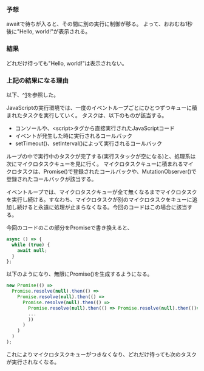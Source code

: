 ### 予想

awaitで待ちが入ると、その間に別の実行に制御が移る。
よって、おおむね1秒後に"Hello, world!"が表示される。

### 結果

どれだけ待っても"Hello, world!"は表示されない。

### 上記の結果になる理由

以下、^[1]を参照した。

JavaScriptの実行環境では、一度のイベントループごとにひとつずつキューに積まれたタスクを実行していく。
タスクは、以下のものが該当する。

- コンソールや、\<script\>タグから直接実行されたJavaScriptコード
- イベントが発生した時に実行されるコールバック
- setTimeout()、setInterval()によって実行されるコールバック

ループの中で実行中のタスクが完了する(実行スタックが空になる)と、処理系は次にマイクロタスクキューを見に行く。
マイクロタスクキューに積まれるマイクロタスクは、Promise()で登録されたコールバックや、MutationObserver()で登録されたコールバックが該当する。

イベントループでは、マイクロタスクキューが全て無くなるまでマイクロタスクを実行し続ける。すなわち、マイクロタスクが別のマイクロタスクをキューに追加し続けると永遠に処理が止まらなくなる。今回のコードはこの場合に該当する。

今回のコードのこの部分をPromiseで書き換えると、

```javascript
async () => {
  while (true) {
    await null;
  }
};
```

以下のようになり、無限にPromise()を生成するようになる。

```javascript
new Promise(() =>
  Promise.resolve(null).then(() =>
    Promise.resolve(null).then(() =>
      Promise.resolve(null).then(() =>
        Promise.resolve(null).then(() => Promise.resolve(null).then(()=>
        ...
        ))
      )
    )
  )
);
```

これによりマイクロタスクキューがつきなくなり、どれだけ待っても次のタスクが実行されなくなる。

[1]: https://developer.mozilla.org/ja/docs/Web/API/HTML_DOM_API/Microtask_guide
